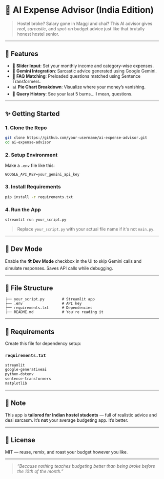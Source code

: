 # 💸 AI Expense Advisor (India Edition)

> Hostel broke? Salary gone in Maggi and chai? This AI advisor gives *real*, *sarcastic*, and *spot-on* budget advice just like that brutally honest hostel senior.

---

## 📆 Features

- 🔘 **Slider Input**: Set your monthly income and category-wise expenses.
- 🤖 **Gemini Integration**: Sarcastic advice generated using Google Gemini.
- 🧠 **FAQ Matching**: Preloaded questions matched using Sentence Transformers.
- 📊 **Pie Chart Breakdown**: Visualize where your money’s vanishing.
- 🔄 **Query History**: See your last 5 burns... I mean, questions.

---

## ✨ Getting Started

### 1. Clone the Repo

```bash
git clone https://github.com/your-username/ai-expense-advisor.git
cd ai-expense-advisor
```

### 2. Setup Environment

Make a `.env` file like this:

```env
GOOGLE_API_KEY=your_gemini_api_key
```

### 3. Install Requirements

```bash
pip install -r requirements.txt
```

### 4. Run the App

```bash
streamlit run your_script.py
```

> Replace `your_script.py` with your actual file name if it's not `main.py`.

---

## 🔧 Dev Mode

Enable the **🛠️ Dev Mode** checkbox in the UI to skip Gemini calls and simulate responses. Saves API calls while debugging.

---

## 📂 File Structure

```text
├── your_script.py        # Streamlit app
├── .env                  # API key
├── requirements.txt      # Dependencies
├── README.md             # You're reading it
```

---

## 🧪 Requirements

Create this file for dependency setup:

### `requirements.txt`

```txt
streamlit
google-generativeai
python-dotenv
sentence-transformers
matplotlib
```

---

## 📢 Note

This app is **tailored for Indian hostel students** — full of realistic advice and desi sarcasm. It’s **not** your average budgeting app. It’s better.

---

## 📜 License

MIT — reuse, remix, and roast your budget however you like.

---

> *“Because nothing teaches budgeting better than being broke before the 10th of the month.”*

